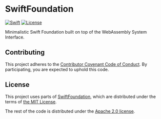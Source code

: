 # SwiftFoundation

[![Swift](https://img.shields.io/badge/swift-5.1-orange.svg?style=flat)](https://developer.apple.com/swift/)
[![License](https://img.shields.io/badge/license-MIT-71787A.svg)](https://tldrlegal.com/license/mit-license)

Minimalistic Swift Foundation built on top of the WebAssembly System Interface.

## Contributing

This project adheres to the [Contributor Covenant Code of
Conduct](/CODE_OF_CONDUCT.md). By participating, you are expected to uphold this code.

## License

This project uses parts of [SwiftFoundation](https://github.com/PureSwift/SwiftFoundation), which
are distributed under the terms of [the MIT License](/SwiftFoundation-LICENSE).

The rest of the code is distributed under the [Apache 2.0 license](/LICENSE).
